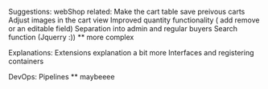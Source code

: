 Suggestions:
webShop related:
	Make the cart table save preivous carts
	Adjust images in the cart view
	Improved quantity functionality ( add remove or an editable field)
	Separation into admin and regular buyers
	Search function (Jquerry :)) ** more complex

Explanations:
	Extensions explanation a bit more
	Interfaces and registering containers

DevOps:
	Pipelines  ** maybeeee